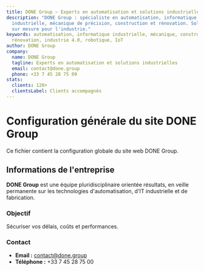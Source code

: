 ```yaml
---
title: DONE Group — Experts en automatisation et solutions industrielles
description: "DONE Group : spécialiste en automatisation, informatique
  industrielle, mécanique de précision, construction et rénovation. Solutions
  sur mesure pour l'industrie."
keywords: automatisation, informatique industrielle, mécanique, construction,
  rénovation, industrie 4.0, robotique, IoT
author: DONE Group
company:
  name: DONE Group
  tagline: Experts en automatisation et solutions industrielles
  email: contact@done.group
  phone: +33 7 45 28 75 09
stats:
  clients: 128+
  clientsLabel: Clients accompagnés
---
```


# Configuration générale du site DONE Group

Ce fichier contient la configuration globale du site web DONE Group.

## Informations de l'entreprise

**DONE Group** est une équipe pluridisciplinaire orientée résultats, en veille permanente sur les technologies d'automatisation, d'IT industrielle et de fabrication.

### Objectif

Sécuriser vos délais, coûts et performances.

### Contact

- **Email :** <contact@done.group>
- **Téléphone :** +33 7 45 28 75 00
